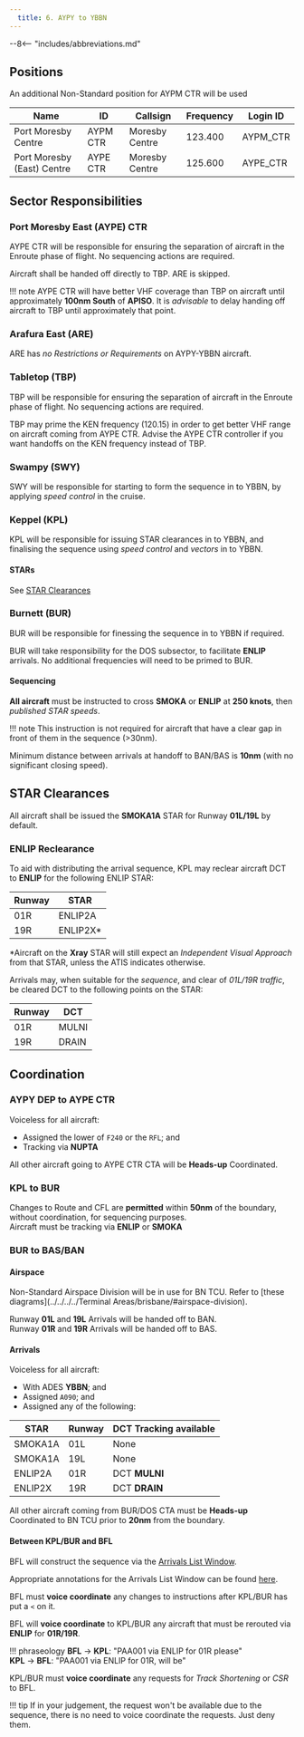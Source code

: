 ```yaml
---
  title: 6. AYPY to YBBN
---
```


--8<-- "includes/abbreviations.md"

## Positions
An additional Non-Standard position for AYPM CTR will be used

| Name               | ID      | Callsign       | Frequency        | Login ID              |
| ------------------ | --------------| -------------- | ---------------- | --------------------------------------|
| Port Moresby Centre       | AYPM CTR | Moresby Centre             | 123.400 | AYPM_CTR                              |
| Port Moresby (East) Centre       | AYPE CTR | Moresby Centre             | 125.600 | AYPE_CTR                              |

## Sector Responsibilities
### Port Moresby East (AYPE) CTR
AYPE CTR will be responsible for ensuring the separation of aircraft in the Enroute phase of flight. No sequencing actions are required.

Aircraft shall be handed off directly to TBP. ARE is skipped.

!!! note
    AYPE CTR will have better VHF coverage than TBP on aircraft until approximately **100nm South** of **APISO**. It is *advisable* to delay handing off aircraft to TBP until approximately that point.

### Arafura East (ARE)
ARE has *no Restrictions or Requirements* on AYPY-YBBN aircraft.

### Tabletop (TBP)
TBP will be responsible for ensuring the separation of aircraft in the Enroute phase of flight. No sequencing actions are required.

TBP may prime the KEN frequency (120.15) in order to get better VHF range on aircraft coming from AYPE CTR. Advise the AYPE CTR controller if you want handoffs on the KEN frequency instead of TBP.

### Swampy (SWY)
SWY will be responsible for starting to form the sequence in to YBBN, by applying *speed control* in the cruise.

### Keppel (KPL)
KPL will be responsible for issuing STAR clearances in to YBBN, and finalising the sequence using *speed control* and *vectors* in to YBBN.

#### STARs
See [STAR Clearances](#star-clearances)

### Burnett (BUR)
BUR will be responsible for finessing the sequence in to YBBN if required.

BUR will take responsibility for the DOS subsector, to facilitate **ENLIP** arrivals. No additional frequencies will need to be primed to BUR.

#### Sequencing
**All aircraft** must be instructed to cross **SMOKA** or **ENLIP** at **250 knots**, then *published STAR speeds*.

!!! note
    This instruction is not required for aircraft that have a clear gap in front of them in the sequence (>30nm).

Minimum distance between arrivals at handoff to BAN/BAS is **10nm** (with no significant closing speed).

## STAR Clearances
All aircraft shall be issued the **SMOKA1A** STAR for Runway **01L/19L** by default.  

### ENLIP Reclearance
To aid with distributing the arrival sequence, KPL may reclear aircraft DCT to **ENLIP** for the following ENLIP STAR:

| Runway | STAR |
| ---------- | --- |
| 01R      | ENLIP2A |
| 19R      | ENLIP2X\* |

\*Aircraft on the **Xray** STAR will still expect an *Independent Visual Approach* from that STAR, unless the ATIS indicates otherwise.

Arrivals may, when suitable for the *sequence*, and clear of *01L/19R traffic*, be cleared DCT to the following points on the STAR:

| Runway | DCT |
| ---------- | --- |
| 01R      | MULNI |
| 19R      | DRAIN |

## Coordination
### AYPY DEP to AYPE CTR
Voiceless for all aircraft:

- Assigned the lower of `F240` or the `RFL`; and  
- Tracking via **NUPTA**

All other aircraft going to AYPE CTR CTA will be **Heads-up** Coordinated.

### KPL to BUR
Changes to Route and CFL are **permitted** within **50nm** of the boundary, without coordination, for sequencing purposes.  
Aircraft must be tracking via **ENLIP** or **SMOKA**

### BUR to BAS/BAN
#### Airspace
Non-Standard Airspace Division will be in use for BN TCU. Refer to [these diagrams](../../../../Terminal Areas/brisbane/#airspace-division).

Runway **01L** and **19L** Arrivals will be handed off to BAN.  
Runway **01R** and **19R** Arrivals will be handed off to BAS.  

#### Arrivals
Voiceless for all aircraft:

- With ADES **YBBN**; and  
- Assigned `A090`; and
- Assigned any of the following:

| STAR | Runway | DCT Tracking available |
| ---------- | --- | --- |
| SMOKA1A      | 01L | None |
| SMOKA1A      | 19L | None |
| ENLIP2A      | 01R | DCT **MULNI** |
| ENLIP2X      | 19R | DCT **DRAIN** |

All other aircraft coming from BUR/DOS CTA must be **Heads-up** Coordinated to BN TCU prior to **20nm** from the boundary.

#### Between KPL/BUR and BFL
BFL will construct the sequence via the [Arrivals List Window](../../../../../../controller-skills/sequencing/#arrivals-list).

Appropriate annotations for the Arrivals List Window can be found [here](../../../../../../client/annotations/#sequencingflow).

BFL must **voice coordinate** any changes to instructions after KPL/BUR has put a `<` on it.

BFL will **voice coordinate** to KPL/BUR any aircraft that must be rerouted via **ENLIP** for **01R/19R**.

!!! phraseology
    <span class="hotline">**BFL** -> **KPL**</span>: "PAA001 via ENLIP for 01R please"  
    <span class="hotline">**KPL** -> **BFL**</span>: "PAA001 via ENLIP for 01R, will be"  

KPL/BUR must **voice coordinate** any requests for *Track Shortening* or *CSR* to BFL.

!!! tip
    If in your judgement, the request won't be available due to the sequence, there is no need to voice coordinate the requests. Just deny them.